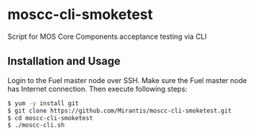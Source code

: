 # moscc-cli-smoketest
Script for MOS Core Components acceptance testing via CLI

Installation and Usage
----------------------
Login to the Fuel master node over SSH. 
Make sure the Fuel master node has Internet connection. 
Then execute following steps:

```bash
$ yum -y install git
$ git clone https://github.com/Mirantis/moscc-cli-smoketest.git
$ cd moscc-cli-smoketest
$ ./moscc-cli.sh
```
